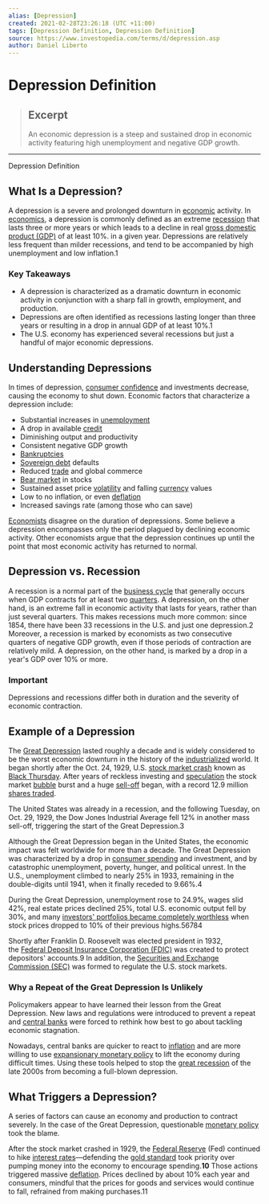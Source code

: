 ```yaml
---
alias: [Depression]
created: 2021-02-28T23:26:18 (UTC +11:00)
tags: [Depression Definition, Depression Definition]
source: https://www.investopedia.com/terms/d/depression.asp
author: Daniel Liberto
---
```


# Depression Definition

> ## Excerpt
> An economic depression is a steep and sustained drop in economic activity featuring high unemployment and negative GDP growth.

---

Depression Definition
## What Is a Depression?

A depression is a severe and prolonged downturn in [economic](https://www.investopedia.com/terms/e/economic-conditions.asp) activity. In [economics](https://www.investopedia.com/terms/e/economics.asp), a depression is commonly defined as an extreme [recession](https://www.investopedia.com/terms/r/recession.asp) that lasts three or more years or which leads to a decline in real [gross domestic product (GDP)](https://www.investopedia.com/terms/g/gdp.asp) of at least 10%. in a given year. Depressions are relatively less frequent than milder recessions, and tend to be accompanied by high unemployment and low inflation.1

### Key Takeaways

-   A depression is characterized as a dramatic downturn in economic activity in conjunction with a sharp fall in growth, employment, and production.
-   Depressions are often identified as recessions lasting longer than three years or resulting in a drop in annual GDP of at least 10%.1
-   The U.S. economy has experienced several recessions but just a handful of major economic depressions.

## Understanding Depressions

In times of depression, [consumer confidence](https://www.investopedia.com/terms/c/cci.asp) and investments decrease, causing the economy to shut down. Economic factors that characterize a depression include:

-   Substantial increases in [unemployment](https://www.investopedia.com/terms/u/unemployment.asp)
-   A drop in available [credit](https://www.investopedia.com/terms/c/credit.asp)
-   Diminishing output and productivity
-   Consistent negative GDP growth
-   [Bankruptcies](https://www.investopedia.com/terms/b/bankruptcy.asp)
-   [Sovereign debt](https://www.investopedia.com/terms/s/sovereign-debt.asp) defaults
-   Reduced [trade](https://www.investopedia.com/terms/t/trade.asp) and global commerce
-   [Bear market](https://www.investopedia.com/terms/b/bearmarket.asp) in stocks
-   Sustained asset price [volatility](https://www.investopedia.com/terms/v/volatility.asp) and falling [currency](https://www.investopedia.com/terms/c/currency.asp) values
-   Low to no inflation, or even [deflation](https://www.investopedia.com/terms/d/deflation.asp)
-   Increased savings rate (among those who can save)

[Economists](https://www.investopedia.com/terms/e/economist.asp) disagree on the duration of depressions. Some believe a depression encompasses only the period plagued by declining economic activity. Other economists argue that the depression continues up until the point that most economic activity has returned to normal.

## Depression vs. Recession

A recession is a normal part of the [business cycle](https://www.investopedia.com/terms/b/businesscycle.asp) that generally occurs when GDP contracts for at least two [quarters](https://www.investopedia.com/terms/q/quarter.asp). A depression, on the other hand, is an extreme fall in economic activity that lasts for years, rather than just several quarters. This makes recessions much more common: since 1854, there have been 33 recessions in the U.S. and just one depression.2 Moreover, a recession is marked by economists as two consecutive quarters of negative GDP growth, even if those periods of contraction are relatively mild. A depression, on the other hand, is marked by a drop in a year's GDP over 10% or more.

### Important

Depressions and recessions differ both in duration and the severity of economic contraction.

## Example of a Depression 

The [Great Depression](https://www.investopedia.com/terms/g/great_depression.asp) lasted roughly a decade and is widely considered to be the worst economic downturn in the history of the [industrialized](https://www.investopedia.com/terms/i/industrialization.asp) world. It began shortly after the Oct. 24, 1929, U.S. [stock market crash](https://www.investopedia.com/terms/s/stock-market-crash.asp) known as [Black Thursday](https://www.investopedia.com/terms/b/blackthursday.asp). After years of reckless investing and [speculation](https://www.investopedia.com/terms/s/speculation.asp) the stock market [bubble](https://www.investopedia.com/terms/b/bubble.asp) burst and a huge [sell-off](https://www.investopedia.com/terms/s/sell-off.asp) began, with a record 12.9 million [shares traded](https://www.investopedia.com/terms/v/volumeoftrade.asp).

The United States was already in a recession, and the following Tuesday, on Oct. 29, 1929, the Dow Jones Industrial Average fell 12% in another mass sell-off, triggering the start of the Great Depression.3

Although the Great Depression began in the United States, the economic impact was felt worldwide for more than a decade. The Great Depression was characterized by a drop in [consumer spending](https://www.investopedia.com/terms/c/consumer-spending.asp) and investment, and by catastrophic unemployment, poverty, hunger, and political unrest. In the U.S., unemployment climbed to nearly 25% in 1933, remaining in the double-digits until 1941, when it finally receded to 9.66%.4

During the Great Depression, unemployment rose to 24.9%, wages slid 42%, real estate prices declined 25%, total U.S. economic output fell by 30%, and many [investors' portfolios became completely worthless](https://www.investopedia.com/ask/answers/lose-money-stock-market-crashes/) when stock prices dropped to 10% of their previous highs.56784

Shortly after Franklin D. Roosevelt was elected president in 1932, the [Federal Deposit Insurance Corporation (FDIC)](https://www.investopedia.com/terms/f/fdic.asp) was created to protect depositors' accounts.9 In addition, the [Securities and Exchange Commission (SEC)](https://www.investopedia.com/terms/s/sec.asp) was formed to regulate the U.S. stock markets. 

### Why a Repeat of the Great Depression Is Unlikely

Policymakers appear to have learned their lesson from the Great Depression. New laws and regulations were introduced to prevent a repeat and [central banks](https://www.investopedia.com/terms/c/centralbank.asp) were forced to rethink how best to go about tackling economic stagnation.

Nowadays, central banks are quicker to react to [inflation](https://www.investopedia.com/terms/i/inflation.asp) and are more willing to use [expansionary monetary policy](https://www.investopedia.com/terms/e/expansionary_policy.asp) to lift the economy during difficult times. Using these tools helped to stop the [great recession](https://www.investopedia.com/terms/g/great-recession.asp) of the late 2000s from becoming a full-blown depression.

## What Triggers a Depression?

A series of factors can cause an economy and production to contract severely. In the case of the Great Depression, questionable [monetary policy](https://www.investopedia.com/terms/m/monetarypolicy.asp) took the blame.

After the stock market crashed in 1929, the [Federal Reserve](https://www.investopedia.com/articles/economics/08/federal-reserve.asp) (Fed) continued to hike [interest rates](https://www.investopedia.com/terms/i/interestrate.asp)—defending the [gold standard](https://www.investopedia.com/ask/answers/09/gold-standard.asp) took priority over pumping money into the economy to encourage spending.**10** Those actions triggered massive [deflation](https://www.investopedia.com/terms/d/deflation.asp). Prices declined by about 10% each year and consumers, mindful that the prices for goods and services would continue to fall, refrained from making purchases.11
